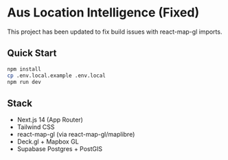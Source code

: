 # Aus Location Intelligence (Fixed)

This project has been updated to fix build issues with react-map-gl imports.

## Quick Start

```bash
npm install
cp .env.local.example .env.local
npm run dev
```

## Stack

- Next.js 14 (App Router)
- Tailwind CSS
- react-map-gl (via react-map-gl/maplibre)
- Deck.gl + Mapbox GL
- Supabase Postgres + PostGIS
